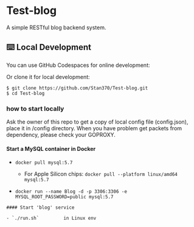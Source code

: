 # Test-blog
A simple RESTful blog backend system.


## ⌨️ Local Development

You can use GitHub Codespaces for online development:

Or clone it for local development:

```fish
$ git clone https://github.com/Stan370/Test-blog.git
$ cd Test-blog
```

### how to start locally

Ask the owner of this repo to get a copy of local config file (config.json), place it in /config directory.
When you have problem get packets from dependency, please check your GOPROXY.

#### Start a MySQL container in Docker

- `docker pull mysql:5.7`

    - For Apple Silicon chips: `docker pull --platform linux/amd64 mysql:5.7`

- `docker run --name Blog -d -p 3306:3306 -e MYSQL_ROOT_PASSWORD=public mysql:5.7`
```
#### Start 'blog' service

- `./run.sh`         in Linux env
